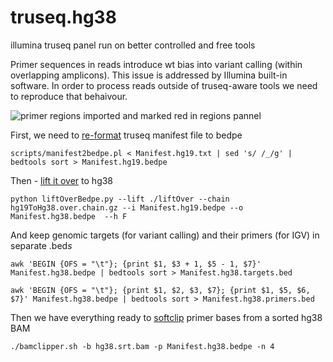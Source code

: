 # truseq.hg38
illumina truseq panel run on better controlled and free tools

Primer sequences in reads introduce wt bias into variant calling (within overlapping amplicons). This issue is addressed by Illumina built-in software. In order to process reads outside of truseq-aware tools we need to reproduce that behaivour.

![primer regions imported and marked red in regions pannel](https://github.com/kandabarau/truseq.hg38/blob/main/img/igv.primer.softclip.JPG)

First, we need to [re-format](https://github.com/tommyau/bamclipper/blob/master/scripts/manifest2bedpe.pl) truseq manifest file to bedpe 

`scripts/manifest2bedpe.pl < Manifest.hg19.txt | sed 's/ /_/g' | bedtools sort > Manifest.hg19.bedpe`

Then - [lift it over](https://github.com/dphansti/liftOverBedpe/blob/master/liftOverBedpe.py) to hg38

`python liftOverBedpe.py --lift ./liftOver --chain hg19ToHg38.over.chain.gz --i Manifest.hg19.bedpe --o Manifest.hg38.bedpe  --h F`

And keep genomic targets (for variant calling) and their primers (for IGV) in separate .bed*s*

`awk 'BEGIN {OFS = "\t"}; {print $1, $3 + 1, $5 - 1, $7}' Manifest.hg38.bedpe | bedtools sort > Manifest.hg38.targets.bed`

`awk 'BEGIN {OFS = "\t"}; {print $1, $2, $3, $7}; {print $1, $5, $6, $7}' Manifest.hg38.bedpe | bedtools sort > Manifest.hg38.primers.bed`

Then we have everything ready to [softclip](https://github.com/tommyau/bamclipper/blob/master/bamclipper.sh) primer bases from a sorted hg38 BAM

`./bamclipper.sh -b hg38.srt.bam -p Manifest.hg38.bedpe -n 4`
